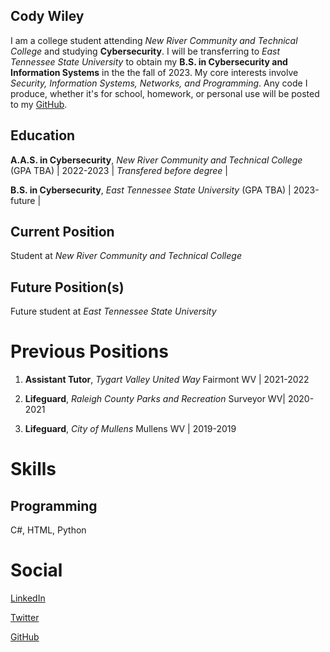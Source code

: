 ## Cody Wiley

I am a college student attending _New River Community and Technical College_ and studying **Cybersecurity**. I will be transferring to _East Tennessee State University_ to obtain my **B.S. in Cybersecurity and Information Systems** in the the fall of 2023. My core interests involve _Security, Information Systems, Networks, and Programming_. Any code I produce, whether it's for school, homework, or personal use will be posted to my [GitHub](https://github.com/cwiley02).

## Education

**A.A.S. in Cybersecurity**, *New River Community and Technical College* (GPA TBA) | 2022-2023 | *Transfered before degree* |

**B.S. in Cybersecurity**, *East Tennessee State University* (GPA TBA) | 2023-future |


## Current Position

Student at *New River Community and Technical College*

## Future Position(s)

Future student at *East Tennessee State University*


# Previous Positions

1. **Assistant Tutor**, *Tygart Valley United Way* Fairmont WV | 2021-2022

2. **Lifeguard**, *Raleigh County Parks and Recreation* Surveyor WV| 2020-2021

3. **Lifeguard**, *City of Mullens* Mullens WV | 2019-2019


# Skills 

## Programming

C#, HTML, Python

# Social

[LinkedIn](https://www.linkedin.com/in/cody-wiley-30b678209/)

[Twitter](https://twitter.com/cwiley2002)

[GitHub](https://github.com/cwiley02)

